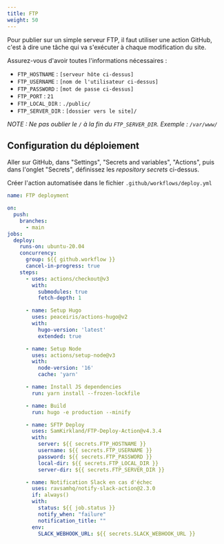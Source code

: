 ```yaml
---
title: FTP
weight: 50
---
```


Pour publier sur un simple serveur FTP, il faut utiliser une action GitHub, c'est à dire une tâche qui va s'exécuter à chaque modification du site.

Assurez-vous d'avoir toutes l'informations nécessaires :
- `FTP_HOSTNAME` : `[serveur hôte ci-dessus]`
- `FTP_USERNAME` : `[nom de l'utilisateur ci-dessus]`
- `FTP_PASSWORD` : `[mot de passe ci-dessus]`
- `FTP_PORT` : `21`
- `FTP_LOCAL_DIR` : `./public/`
- `FTP_SERVER_DIR` : `[dossier vers le site]/`

*NOTE : Ne pas oublier le `/` à la fin du `FTP_SERVER_DIR`. Exemple : `/var/www/`*

## Configuration du déploiement

Aller sur GitHub, dans "Settings", "Secrets and variables", "Actions", puis dans l'onglet "Secrets", définissez les *repository secrets* ci-dessus.

Créer l'action automatisée dans le fichier `.github/workflows/deploy.yml`

```yaml
name: FTP deployment

on:
  push:
    branches:
      - main
jobs:
  deploy:
    runs-on: ubuntu-20.04
    concurrency:
      group: ${{ github.workflow }}
      cancel-in-progress: true
    steps:
      - uses: actions/checkout@v3
        with:
          submodules: true
          fetch-depth: 1

      - name: Setup Hugo
        uses: peaceiris/actions-hugo@v2
        with:
          hugo-version: 'latest'
          extended: true

      - name: Setup Node
        uses: actions/setup-node@v3
        with:
          node-version: '16'
          cache: 'yarn'

      - name: Install JS dependencies
        run: yarn install --frozen-lockfile

      - name: Build
        run: hugo -e production --minify

      - name: SFTP Deploy
        uses: SamKirkland/FTP-Deploy-Action@v4.3.4
        with:
          server: ${{ secrets.FTP_HOSTNAME }}
          username: ${{ secrets.FTP_USERNAME }}
          password: ${{ secrets.FTP_PASSWORD }}
          local-dir: ${{ secrets.FTP_LOCAL_DIR }}
          server-dir: ${{ secrets.FTP_SERVER_DIR }}

      - name: Notification Slack en cas d'échec
        uses: ravsamhq/notify-slack-action@2.3.0
        if: always()
        with:
          status: ${{ job.status }}
          notify_when: "failure"
          notification_title: ""
        env:
          SLACK_WEBHOOK_URL: ${{ secrets.SLACK_WEBHOOK_URL }}
```
